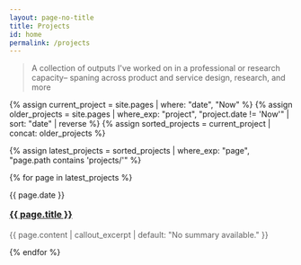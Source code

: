 ```yaml
---
layout: page-no-title
title: Projects
id: home
permalink: /projects
---
```

> A collection of outputs I've worked on in a professional or research capacity– spaning across product and service design, research, and more
<div class="">
  {% assign current_project = site.pages | where: "date", "Now" %}
  {% assign older_projects = site.pages | where_exp: "project", "project.date != 'Now'" | sort: "date" | reverse %}
  {% assign sorted_projects = current_project | concat: older_projects %}
  
  {% assign latest_projects = sorted_projects | where_exp: "page", "page.path contains 'projects/'" %}

  {% for page in latest_projects %}
    <div class="">
      <flex class="align-baseline">
        <div class="label muted">
          <p>{{ page.date }}</p>
        </div>
        <div class="">
          <h2 style ="margin-top: 1rem"><a class="internal-link" href="{{ site.baseurl }}{{ page.url }}" style="font-size: 1rem">{{ page.title }}</a></h2>
          <p style="margin-top: 0rem; color: #606060">
            {{ page.content | callout_excerpt | default: "No summary available." }}
          </p>
        </div>
      </flex>
    </div>
  {% endfor %}
</div>


